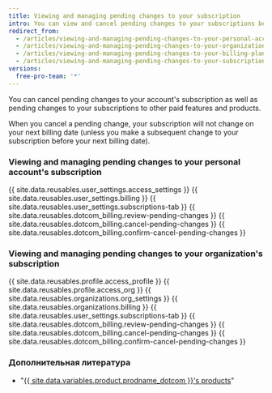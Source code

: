 ```yaml
---
title: Viewing and managing pending changes to your subscription
intro: You can view and cancel pending changes to your subscriptions before they take effect on your next billing date.
redirect_from:
  - /articles/viewing-and-managing-pending-changes-to-your-personal-account-s-billing-plan/
  - /articles/viewing-and-managing-pending-changes-to-your-organization-s-billing-plan/
  - /articles/viewing-and-managing-pending-changes-to-your-billing-plan/
  - /articles/viewing-and-managing-pending-changes-to-your-subscription
versions:
  free-pro-team: '*'
---
```


You can cancel pending changes to your account's subscription as well as pending changes to your subscriptions to other paid features and products.

When you cancel a pending change, your subscription will not change on your next billing date (unless you make a subsequent change to your subscription before your next billing date).

### Viewing and managing pending changes to your personal account's subscription

{{ site.data.reusables.user_settings.access_settings }}
{{ site.data.reusables.user_settings.billing }}
{{ site.data.reusables.user_settings.subscriptions-tab }}
{{ site.data.reusables.dotcom_billing.review-pending-changes }}
{{ site.data.reusables.dotcom_billing.cancel-pending-changes }}
{{ site.data.reusables.dotcom_billing.confirm-cancel-pending-changes }}

### Viewing and managing pending changes to your organization's subscription

{{ site.data.reusables.profile.access_profile }}
{{ site.data.reusables.profile.access_org }}
{{ site.data.reusables.organizations.org_settings }}
{{ site.data.reusables.organizations.billing }}
{{ site.data.reusables.user_settings.subscriptions-tab }}
{{ site.data.reusables.dotcom_billing.review-pending-changes }}
{{ site.data.reusables.dotcom_billing.cancel-pending-changes }}
{{ site.data.reusables.dotcom_billing.confirm-cancel-pending-changes }}

### Дополнительная литература

- "[{{ site.data.variables.product.prodname_dotcom }}'s products](/articles/github-s-products)"

